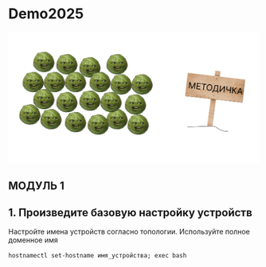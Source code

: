 # Demo2025
<p align="center">
  <img src="https://github.com/fsalikhovaa/demo2025/blob/main/Frame%201%20(1).png"/>
</p>

## МОДУЛЬ 1

## 1. Произведите базовую настройку устройств 
Настройте имена устройств согласно топологии. Используйте полное доменное имя 
```
hostnamectl set-hostname имя_устройства; exec bash
```
